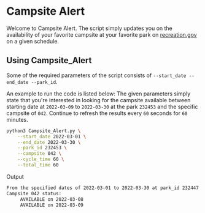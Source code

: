 


# Campsite Alert 

Welcome to Campsite Alert. The script simply updates you on the availability of your favorite campsite at your favorite park on [recreation.gov](https://recreation.gov/) on a given schedule. 



## Using Campsite_Alert

Some of the required parameters of the script consists of 
`--start_date --end_date --park_id`.

An example to run the code is listed below: 
The given parameters simply state that you're interested in looking for the campsite available between 
starting date at `2022-03-09` to `2022-03-30` 
at the park `232453` and the specific campsite of `042`.
Continue to refresh the results every `60` seconds for `60` minutes. 

```bash
python3 Campsite_Alert.py \
    --start_date 2022-03-01 \
    --end_date 2022-03-30 \
    --park_id 232453 \
    --campsite 042 \
    --cycle_time 60 \
    --total_time 60
```

Output

```bash
From the specified dates of 2022-03-01 to 2022-03-30 at park_id 232447 
Campsite 042 status:  
     AVAILABLE on 2022-03-08
     AVAILABLE on 2022-03-09
```










